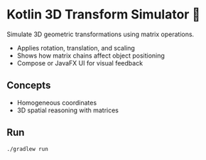 # Kotlin 3D Transform Simulator 📐

Simulate 3D geometric transformations using matrix operations.

- Applies rotation, translation, and scaling
- Shows how matrix chains affect object positioning
- Compose or JavaFX UI for visual feedback

## Concepts

- Homogeneous coordinates
- 3D spatial reasoning with matrices

## Run

```bash
./gradlew run
```
